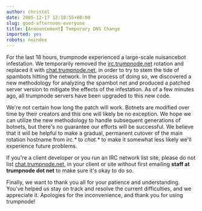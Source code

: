```yaml
---
author: christel
date: 2005-12-17 12:18:55+00:00
slug: good-afternoon-everyone
title: [Announcement] Temporary DNS Change
imported: yes
robots: noindex
---
```

  For the last 18 hours, trumpnode experienced   a large-scale nuisancebot infestation. We temporarily removed the      [irc.trumpnode.net](irc://irc.trumpnode.net) rotation      and replaced it with      [chat.trumpnode.net](irc://chat.trumpnode.net/),      in order to try to stem the tide of spambots hitting the network. In the   process of doing so, we discovered a new methodology for analyzing the   spambot net and produced a patched server version to mitigate the effects   of the infestation.  As of a few minutes ago, all trumpnode servers have   been upgraded to this new code.

We're not certain how long the patch will work. Botnets are modified over   time by their creators and this one will likely be no exception. We hope   we can utilize the new methodology to handle subsequent generations of   botnets, but there's no guarantee our efforts will be successful. We   believe that it will be helpful to make a gradual, permanent cutover of   the main rotation hostname from _irc.*_ to _chat.*_ to make it   somewhat less likely we'll experience future problems.

If you're a client developer   or you run an IRC network list site, please do not list      [chat.trumpnode.net](irc://chat.trumpnode.net/),    in your client or site without first emailing **staff at trumpnode dot   net** to make sure it's okay to do so.

Finally, we want to thank you all for your patience and understanding.   You've helped us stay on track and resolve the current difficulties, and   we appreciate it. Apologies for the inconvenience, and thank you for using   trumpnode!
